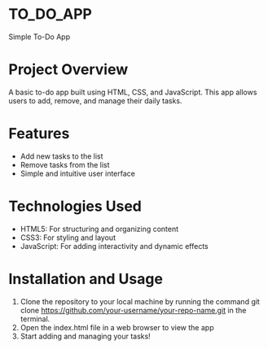 # TO_DO_APP
 Simple To-Do App
 
# Project Overview
A basic to-do app built using HTML, CSS, and JavaScript. This app allows users to add, remove, and manage their daily tasks.

# Features
- Add new tasks to the list
- Remove tasks from the list
- Simple and intuitive user interface

# Technologies Used
- HTML5: For structuring and organizing content
- CSS3: For styling and layout
- JavaScript: For adding interactivity and dynamic effects

# Installation and Usage
1. Clone the repository to your local machine by running the command git clone https://github.com/your-username/your-repo-name.git in the terminal.
2. Open the index.html file in a web browser to view the app
3. Start adding and managing your tasks!
